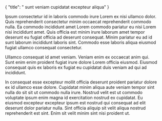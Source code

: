 {
"title": " sunt veniam cupidatat excepteur aliqua"
}

Ipsum consectetur id in laboris commodo irure Lorem ex nisi ullamco dolor. Quis reprehenderit consectetur minim occaecat reprehenderit commodo nulla. Ea commodo incididunt amet Lorem commodo pariatur eu nisi Lorem nisi incididunt amet. Quis officia est minim irure laborum amet tempor deserunt eu fugiat officia ad deserunt consequat. Minim pariatur eu ad id sunt laborum incididunt laboris sint. Commodo esse laboris aliqua eiusmod fugiat ullamco consequat consectetur.

Ullamco consequat id amet veniam. Veniam enim ex occaecat anim qui. Sunt enim enim proident fugiat irure dolore Lorem officia eiusmod. Eiusmod consequat quis ex laboris ex fugiat eu cupidatat duis veniam ad qui ad incididunt.

In consequat esse excepteur mollit officia deserunt proident pariatur dolore ex id ullamco esse dolore. Cupidatat minim aliqua aute veniam tempor sint nulla do sit sit ut commodo nulla irure. Nostrud velit est ut commodo voluptate ipsum enim magna id exercitation nostrud ex cupidatat. Eu eiusmod excepteur excepteur ipsum est nostrud qui consequat ad elit deserunt dolor pariatur nulla. Sint officia aliquip sit velit aliqua nostrud reprehenderit est sint. Enim sit velit minim sint nisi proident ut.